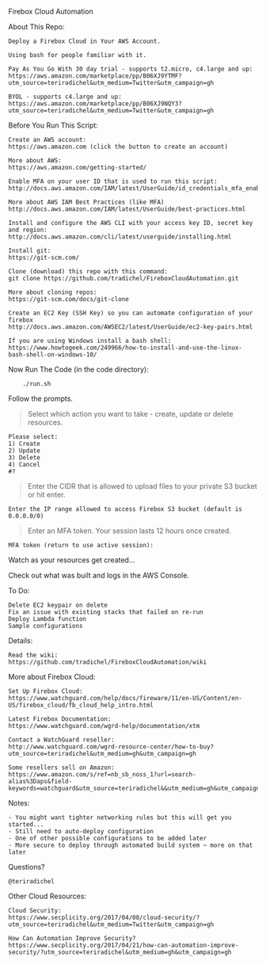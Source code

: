 Firebox Cloud Automation

About This Repo:

    Deploy a Firebox Cloud in Your AWS Account.

    Using bash for people familiar with it. 

    Pay As You Go With 30 day trial - supports t2.micro, c4.large and up:
    https://aws.amazon.com/marketplace/pp/B06XJ9YTMF?utm_source=teriradichel&utm_medium=Twitter&utm_campaign=gh

    BYOL - supports c4.large and up: 
    https://aws.amazon.com/marketplace/pp/B06XJ9NQY3?utm_source=teriradichel&utm_medium=Twitter&utm_campaign=gh

Before You Run This Script:

    Create an AWS account:
    https://aws.amazon.com (click the button to create an account)

    More about AWS:
    https://aws.amazon.com/getting-started/

    Enable MFA on your user ID that is used to run this script:
    http://docs.aws.amazon.com/IAM/latest/UserGuide/id_credentials_mfa_enable_virtual.html

    More about AWS IAM Best Practices (like MFA)
    http://docs.aws.amazon.com/IAM/latest/UserGuide/best-practices.html

    Install and configure the AWS CLI with your access key ID, secret key and region: 
    http://docs.aws.amazon.com/cli/latest/userguide/installing.html

    Install git:
    https://git-scm.com/

    Clone (download) this repo with this command: 
    git clone https://github.com/tradichel/FireboxCloudAutomation.git

    More about cloning repos:
    https://git-scm.com/docs/git-clone

    Create an EC2 Key (SSH Key) so you can automate configuration of your firebox 
    http://docs.aws.amazon.com/AWSEC2/latest/UserGuide/ec2-key-pairs.html

    If you are using Windows install a bash shell:
    https://www.howtogeek.com/249966/how-to-install-and-use-the-linux-bash-shell-on-windows-10/

Now Run The Code (in the code directory):

        ./run.sh 

Follow the prompts.


> Select which action you want to take - create, update or delete resources. 

    Please select:
    1) Create
    2) Update
    3) Delete
    4) Cancel
    #? 

> Enter the CIDR that is allowed to upload files to your private S3 bucket or hit enter.

    Enter the IP range allowed to access Firebox S3 bucket (default is 0.0.0.0/0)

> Enter an MFA token. Your session lasts 12 hours once created.

    MFA token (return to use active session):
    
Watch as your resources get created...

Check out what was built and logs in the AWS Console.

To Do:

    Delete EC2 keypair on delete
    Fix an issue with existing stacks that failed on re-run
    Deploy Lambda function
    Sample configurations

Details:

    Read the wiki: https://github.com/tradichel/FireboxCloudAutomation/wiki

More about Firebox Cloud:

    Set Up Firebox Cloud:
    https://www.watchguard.com/help/docs/fireware/11/en-US/Content/en-US/firebox_cloud/fb_cloud_help_intro.html

    Latest Firebox Documentation:
    https://www.watchguard.com/wgrd-help/documentation/xtm
    
    Contact a WatchGuard reseller:
    http://www.watchguard.com/wgrd-resource-center/how-to-buy?utm_source=teriradichel&utm_medium=gh&utm_campaign=gh

    Some resellers sell on Amazon:
    https://www.amazon.com/s/ref=nb_sb_noss_1?url=search-alias%3Daps&field-keywords=watchguard&utm_source=teriradichel&&utm_medium=gh&utm_campaign=gh

Notes:

    - You might want tighter networking rules but this will get you started...
    - Still need to auto-deploy configuration
    - One of other possible configurations to be added later
    - More secure to deploy through automated build system ~ more on that later

Questions?

    @teriradichel

Other Cloud Resources:

    Cloud Security:
    https://www.secplicity.org/2017/04/08/cloud-security/?utm_source=teriradichel&utm_medium=Twitter&utm_campaign=gh

    How Can Automation Improve Security?
    https://www.secplicity.org/2017/04/21/how-can-automation-improve-security/?utm_source=teriradichel&utm_medium=gh&utm_campaign=gh
